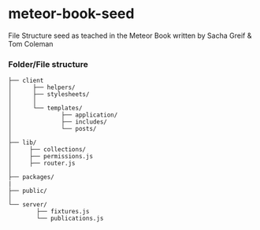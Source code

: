 # meteor-book-seed
File Structure seed as teached in the Meteor Book written by Sacha Greif &amp; Tom Coleman

### Folder/File structure

```
├── client
│      ├── helpers/ 
│      ├── stylesheets/  
│      │
│      └── templates/
│              ├── application/
│              ├── includes/
│              └── posts/
│
├── lib/
│     ├── collections/
│     ├── permissions.js
│     ├── router.js
│
├── packages/
|
├── public/
│
└── server/
        ├── fixtures.js
        └── publications.js
```
